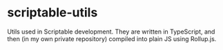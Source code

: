 # scriptable-utils

Utils used in Scriptable development. They are written in TypeScript, and then (in my own private repository) compiled into plain JS using Rollup.js.